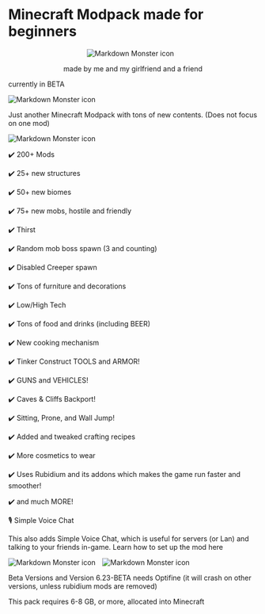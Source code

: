 # Minecraft Modpack made for beginners

<p align="center">
  <img src="https://imgur.com/DkX4rpO.png" alt="Markdown Monster icon" style="margin-right: 10px;" />
</p>

<p align="center">
  made by me and my girlfriend and a friend
</p>

currently in BETA

<img src="https://imgur.com/GzkkGr4.png" alt="Markdown Monster icon" style="margin-right: 10px;" />

Just another Minecraft Modpack with tons of new contents. (Does not focus on one mod)

<img src="https://imgur.com/SAQ2pF6.png" alt="Markdown Monster icon" style="margin-right: 10px;" />

✔️ 200+ Mods

✔️ 25+ new structures

✔️ 50+ new biomes

✔️ 75+ new mobs, hostile and friendly

✔️ Thirst

✔️ Random mob boss spawn (3 and counting)

✔️ Disabled Creeper spawn

✔️ Tons of furniture and decorations

✔️ Low/High Tech

✔️ Tons of food and drinks (including BEER)

✔️ New cooking mechanism

✔️ Tinker Construct TOOLS and ARMOR!

✔️ GUNS and VEHICLES!

✔️ Caves & Cliffs Backport!

✔️ Sitting, Prone, and Wall Jump!

✔️ Added and tweaked crafting recipes

✔️ More cosmetics to wear

✔️ Uses Rubidium and its addons which makes the game run faster and smoother!

✔️ and much MORE!


🎙️ Simple Voice Chat

This also adds Simple Voice Chat, which is useful for servers (or Lan) and talking to your friends in-game. Learn how to set up the mod here

<img src="https://imgur.com/zxMdvIt.png" alt="Markdown Monster icon" style="margin-right: 10px;" />

<img src="https://imgur.com/xatML9E.png" alt="Markdown Monster icon" style="margin-right: 10px;" />

Beta Versions and Version 6.23-BETA needs Optifine (it will crash on other versions, unless rubidium mods are removed)

This pack requires 6-8 GB, or more, allocated into Minecraft
